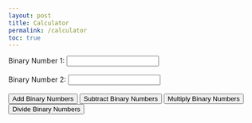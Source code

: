 ```yaml
---
layout: post
title: Calculator
permalink: /calculator
toc: true
---
```



<html>
<head>
  <style>
    /* Style for button when hovered */
    input[type="button"]:hover {
      background-color: #073d94;
    }
/* Style for different buttons /
    .add-button {
      background-color: #3498db;
      color: white;
    }

    .subtract-button {
      background-color: #e74c3c;
      color: white;
    }

    .multiply-button {
      background-color: #f39c12;
      color: white;
    }

    .divide-button {
      background-color: #9b59b6;
      color: white;
    }

    / Style for input boxes */
    input[type="text"] {
      padding: 5px;
      border: 1px solid #1778cd;
      border-radius: 5px;
    }

    h6 {
      font-size: 200%;
    }
  </style>
<title>Binary Operations</title>
</head>
<body>
  <form>
    <label for="binary1">Binary Number 1:</label>
    <input type="text" id="binary1" name="binary1"><br><br>
    <label for="binary2">Binary Number 2:</label>
    <input type="text" id="binary2" name="binary2"><br><br>
    <input class="add-button" type="button" value="Add Binary Numbers" onclick="binaryOperation('add')">
    <input class="subtract-button" type="button" value="Subtract Binary Numbers" onclick="binaryOperation('subtract')">
    <input class="multiply-button" type="button" value="Multiply Binary Numbers" onclick="binaryOperation('multiply')">
    <input class="divide-button" type="button" value="Divide Binary Numbers" onclick="binaryOperation('divide')">
  </form>
  <br>
  <p id="binary_result"></p>
  <p id="decimal_result"></p>
  <script>
    function binaryOperation(operation) {
      var binary1 = document.getElementById("binary1").value;
      var binary2 = document.getElementById("binary2").value;

      var decimalResult, binaryResult;

      if (operation === 'add') {
        decimalResult = parseInt(binary1, 2) + parseInt(binary2, 2);
      } else if (operation === 'subtract') {
        decimalResult = parseInt(binary1, 2) - parseInt(binary2, 2);
      } else if (operation === 'multiply') {
        decimalResult = parseInt(binary1, 2) * parseInt(binary2, 2);
      } else if (operation === 'divide') {
        decimalResult = parseInt(binary1, 2) / parseInt(binary2, 2);
      }

      binaryResult = decimalResult.toString(2);

      document.getElementById("binary_result").innerHTML = "Result in binary:  " + binaryResult;
      document.getElementById("decimal_result").innerHTML = "Result in base 10:  " + decimalResult;
    }
  </script>
</body>
</html>
